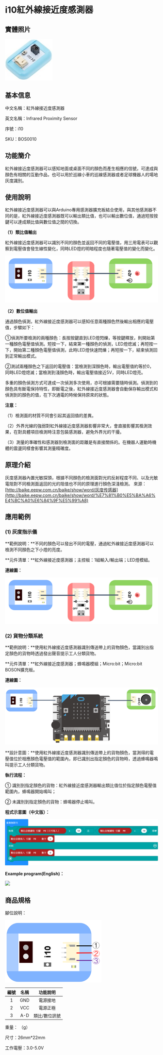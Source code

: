 # i10紅外線接近度感測器

## 實體照片

![](<../../../.gitbook/assets/infrared_proximity_sensor (1).jpg>)

## 基本信息

中文名稱：紅外線接近度感測器

英文名稱：Infrared Proximity Sensor

序號：i10

SKU：BOS0010

## 功能簡介

紅外線接近度感測器可以感知地面或桌面不同的顏色而產生相應的信號，可達成與顏色有相關的互動作品，也可以用於巡線小車的巡線感測器或者足球機器人的場地灰度識別。

## 使用說明

紅外線接近度感測器可以與Arduino專用感測器擴充板結合使用，與其他感測器不同的是，紅外線接近度感測器既可以輸出類比值，也可以輸出數位值，通過短按按鍵可以達成類比值與數位值之間的切換。

**（1）類比值輸出**

紅外線接近度感測器可以識別不同的顏色並返回不同的電壓值，用三用電表可以觀察到電壓值會發生線性變化，同時LED燈的明暗程度也隨著電壓值的變化而變化。

![](<../../../.gitbook/assets/infrared_proximity_sensor_ui (2).png>)

**（2）數位值輸出**

通過顏色偵測，紅外線接近度感測器可以感知任意兩種顏色然後輸出相應的電壓值，步驟如下：

①偵測所要檢測的兩種顏色：長按按鍵直到LED燈閃爍，等按鍵釋放，則開始第一種顏色電壓值偵測。短按一下，結束第一種顏色的偵測，LED燈熄滅；再短按一下，開始第二種顏色電壓值偵測，此時LED燈快速閃爍；再短按一下，結束偵測回到正常輸出模式。

②測試兩種顏色之下返回的電壓值：當檢測到深顏色時，輸出電壓值約等於0，同時LED燈熄滅；當檢測到淺顏色時，輸出電壓值接近5V，同時LED燈亮。

多重的顏色偵測方式可達成一次偵測多次使用，亦可根據需要隨時偵測。偵測到的顏色具有斷電保持特性，即斷電之後，紅外線接近度感測器會自動保存輸出模式和偵測到的顏色的值，在下次通電的時候保持原來的狀態。

**注意：**

（1）檢測面的材質不同會引起其返回值的差異。

（2）外界光線的強弱對紅外線接近度感測器影響非常大，會直接影響其檢測效果，在對具體項目檢測時注意包裝感測器，避免外界光的干擾。

（3）測量的準確性和感測器到檢測面的距離是有直接關係的。在機器人運動時機體的震盪同樣會影響其測量精確度。

## 原理介紹

灰度感測器內置光敏探頭，根據不同顏色的檢測面對光的反射程度不同、以及光敏電阻對不同檢測面返回的光的阻值也不同的原理進行顏色深淺檢測。 來源：[http://baike.eepw.com.cn/baike/show/word/灰度传感器](http://baike.eepw.com.cn/baike/show/word/%E7%81%B0%E5%BA%A6%E4%BC%A0%E6%84%9F%E5%99%A8)

## 應用範例

### (1) 灰度指示儀

**範例說明：**不同的顏色可以發出不同的電壓，通過紅外線接近度感測器可以檢測不同顏色之下小燈的亮度。

**元件清單：**紅外線接近度感測器；主控板：1組輸入/輸出端；LED燈模組。

**連線圖：**

![](<../../../.gitbook/assets/infrared_proximity_sensor_ui (3).png>)

### (2) 貨物分類系統

**範例說明：**使用紅外線接近度感測器識別傳送帶上的貨物顏色，當識別出指定顏色的貨物時透過發出聲音提示工人分類貨物。

**元件清單：**紅外線接近度感測器；蜂鳴器模組；Micro:bit；Micro:bit BOSON擴充板。

**連線圖：**

![](<../../../.gitbook/assets/infrared_proximity_sensor_example2 (1).png>)

**設計意圖：**使用紅外線接近度感測器識別傳送帶上的貨物顏色，當測得的電壓值位於相應顏色電壓值的範圍內，即已識別出指定顏色的貨物時，透過蜂鳴器鳴叫提示工人分類貨物。

**執行流程：**

① 識別到指定顏色的貨物：紅外線接近度感測器輸出類比值位於指定顏色電壓值範圍內，蜂鳴器開始鳴叫；

② 未識別到指定顏色的貨物：蜂鳴器停止鳴叫。

**程式示意圖（中文版）：**

![](../../../.gitbook/assets/infrared_proximity_sensor_prg_ch_tw.png)

**Example program(English)：**

![](<../../../.gitbook/assets/boson\_智能灰度传感器\_应用样例2\_程序示意图英文版 (1).png>)

## 商品規格

腳位說明：

![](../../../.gitbook/assets/infrared_proximity_sensor_spec.png)

| **編號** | **名稱** | **功能說明** |
| :----: | :----: | :------: |
|    1   |   GND  |   電源接地   |
|    2   |   VCC  |   電源正極   |
|    3   |   A-D  |  類比/數位訊號 |

重量： （g）

尺寸：26mm\*22mm

工作電壓：3.0-5.0V
